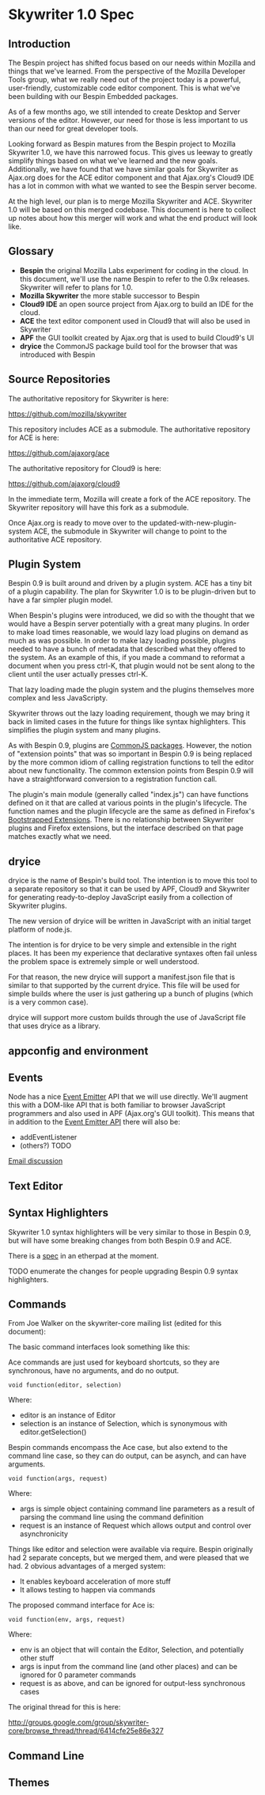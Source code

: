 # Skywriter 1.0 Spec #

## Introduction ##

The Bespin project has shifted focus based on our needs within Mozilla and 
things that we've learned. From the perspective of the Mozilla
Developer Tools group, what we really need out of the project today is a
powerful, user-friendly, customizable code editor component. This is 
what we've been building with our Bespin Embedded packages.

As of a few months ago, we still intended to create Desktop and Server
versions of the editor. However, our need for those is less important to
us than our need for great developer tools.

Looking forward as Bespin matures from the Bespin project to 
Mozilla Skywriter 1.0, we have this narrowed focus. This gives us leeway
to greatly simplify things based on what we've learned and the new goals.
Additionally, we have found that we have similar goals for Skywriter as
Ajax.org does for the ACE editor component and that Ajax.org's Cloud9
IDE has a lot in common with what we wanted to see the Bespin server become.

At the high level, our plan is to merge Mozilla Skywriter and ACE. Skywriter
1.0 will be based on this merged codebase. This document is here to collect
up notes about how this merger will work and what the end product will look
like.

## Glossary ##

* **Bespin** the original Mozilla Labs experiment for coding in the cloud. In this document, we'll use the name Bespin to refer to the 0.9x releases. Skywriter will refer to plans for 1.0.
* **Mozilla Skywriter** the more stable successor to Bespin
* **Cloud9 IDE** an open source project from Ajax.org to build an IDE for the cloud.
* **ACE** the text editor component used in Cloud9 that will also be used in Skywriter
* **APF** the GUI toolkit created by Ajax.org that is used to build Cloud9's UI
* **dryice** the CommonJS package build tool for the browser that was introduced with Bespin

## Source Repositories ##

The authoritative repository for Skywriter is here:

<https://github.com/mozilla/skywriter>

This repository includes ACE as a submodule. The authoritative repository for ACE is here:

<https://github.com/ajaxorg/ace>

The authoritative repository for Cloud9 is here:

<https://github.com/ajaxorg/cloud9>

In the immediate term, Mozilla will create a fork of the ACE repository.
The Skywriter repository will have this fork as a submodule.

Once Ajax.org is ready to move over to the updated-with-new-plugin-system ACE,
the submodule in Skywriter will change to point to the authoritative ACE
repository.

## Plugin System ##

Bespin 0.9 is built around and driven by a plugin system. ACE has a tiny bit
of a plugin capability. The plan for Skywriter 1.0 is to be plugin-driven but
to have a far simpler plugin model.

When Bespin's plugins were introduced, we did so with the thought that we 
would have a Bespin server potentially with a great many plugins. In order to
make load times reasonable, we would lazy load plugins on demand as much as
was possible. In order to make lazy loading possible, plugins needed to have
a bunch of metadata that described what they offered to the system. As an
example of this, if you made a command to reformat a document when you press
ctrl-K, that plugin would not be sent along to the client until the user
actually presses ctrl-K.

That lazy loading made the plugin system and the plugins themselves more
complex and less JavaScripty.

Skywriter throws out the lazy loading requirement, though we may bring it
back in limited cases in the future for things like syntax highlighters.
This simplifies the plugin system and many plugins.

As with Bespin 0.9, plugins are [CommonJS packages](http://wiki.commonjs.org/wiki/Packages/1.0).
However, the notion of "extension points" that was so important in Bespin 0.9
is being replaced by the more common idiom of calling registration functions
to tell the editor about new functionality. The common extension points from
Bespin 0.9 will have a straightforward conversion to a registration function
call.

The plugin's main module (generally called "index.js") can have functions
defined on it that are called at various points in the plugin's lifecycle.
The function names and the plugin lifecycle are the same as defined in
Firefox's [Bootstrapped Extensions](https://developer.mozilla.org/en/Extensions/Bootstrapped_extensions).
There is no relationship between Skywriter plugins and Firefox extensions, but
the interface described on that page matches exactly what we need.

## dryice ##

dryice is the name of Bespin's build tool. The intention is to move this tool
to a separate repository so that it can be used by APF, Cloud9 and Skywriter
for generating ready-to-deploy JavaScript easily from a collection of
Skywriter plugins.

The new version of dryice will be written in JavaScript with an initial target
platform of node.js.

The intention is for dryice to be very simple and extensible in the right places.
It has been my experience that declarative syntaxes often fail unless the
problem space is extremely simple or well understood.

For that reason, the new dryice will support a manifest.json file that is
similar to that supported by the current dryice. This file will be used
for simple builds where the user is just gathering up a bunch of plugins
(which is a very common case).

dryice will support more custom builds through the use of JavaScript
file that uses dryice as a library.

## appconfig and environment ##

## Events ##

Node has a nice [Event Emitter](https://github.com/ry/node/blob/master/lib/events.js)
API that we will use directly. We'll augment this with a DOM-like API that
is both familiar to browser JavaScript programmers and also used in APF
(Ajax.org's GUI toolkit). This means that in addition to the
[Event Emitter API](http://nodejs.org/api.html#eventemitter-13) there will also
be:

* addEventListener
* (others?) TODO

[Email discussion](http://groups.google.com/group/skywriter-core/browse_thread/thread/aa546535613c236)

## Text Editor ##

## Syntax Highlighters ##

Skywriter 1.0 syntax highlighters will be very similar to those in Bespin 0.9,
but will have some breaking changes from both Bespin 0.9 and ACE.

There is a [spec](http://etherpad.mozilla.com:9000/oSW4EWUuOX) in an etherpad
at the moment.

TODO enumerate the changes for people upgrading Bespin 0.9 syntax highlighters.

## Commands ##

From Joe Walker on the skywriter-core mailing list (edited for this document):

The basic command interfaces look something like this: 

Ace commands are just used for keyboard shortcuts, so they are 
synchronous, have no arguments, and do no output. 

`void function(editor, selection)`

Where: 

* editor is an instance of Editor 
* selection is an instance of Selection, which is synonymous with editor.getSelection() 

Bespin commands encompass the Ace case, but also extend to the command line case, so they can do output, can be asynch, and can have arguments. 

`void function(args, request)`

Where: 

* args is simple object containing command line parameters as a result of parsing the command line using the command definition
* request is an instance of Request which allows output and control over asynchronicity 

Things like editor and selection were available via require. Bespin originally had 2 separate concepts, but we merged them, and were pleased that we had. 2 obvious advantages of a merged system: 

- It enables keyboard acceleration of more stuff 
- It allows testing to happen via commands 

The proposed command interface for Ace is:

`void function(env, args, request)`

Where: 

* env is an object that will contain the Editor, Selection, and potentially other stuff 
* args is input from the command line (and other places) and can be ignored for 0 parameter commands 
* request is as above, and can be ignored for output-less synchronous cases 

The original thread for this is here:

<http://groups.google.com/group/skywriter-core/browse_thread/thread/6414cfe25e86e327>

## Command Line ##

## Themes ##
